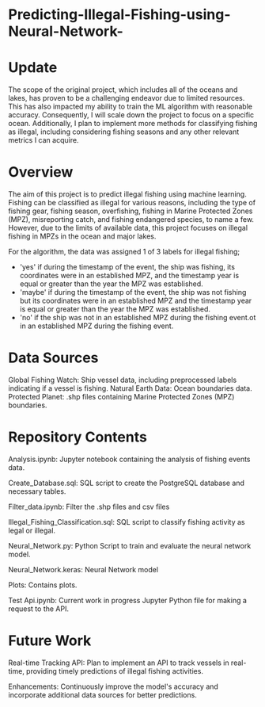 # Predicting-Illegal-Fishing-using-Neural-Network-

# Update
The scope of the original project, which includes all of the oceans and lakes, has proven to be a challenging endeavor due to limited resources. This has also impacted my ability to train the ML algorithm with reasonable accuracy. Consequently, I will scale down the project to focus on a specific ocean. Additionally, I plan to implement more methods for classifying fishing as illegal, including considering fishing seasons and any other relevant metrics I can acquire.

# Overview
The aim of this project is to predict illegal fishing using machine learning. Fishing can be classified as illegal for various reasons, including the type of fishing gear, fishing season, overfishing, fishing in Marine Protected Zones (MPZ), misreporting catch, and fishing endangered species, to name a few. However, due to the limits of available data, this project focuses on illegal fishing in MPZs in the ocean and major lakes. 

For the algorithm, the data was assigned 1 of 3 labels for illegal fishing; 

- 'yes' if during the timestamp of the event, the ship was fishing, its coordinates were in an established MPZ, and the timestamp year is equal or greater than the year the MPZ was established.
- 'maybe' if during the timestamp of the event, the ship was not fishing but its coordinates were in an established MPZ and the timestamp year is equal or greater than the year the MPZ was established.
- 'no' if the ship was not in an established MPZ during the fishing event.ot in an established MPZ during the fishing event. 

# Data Sources
Global Fishing Watch: Ship vessel data, including preprocessed labels indicating if a vessel is fishing.
Natural Earth Data: Ocean boundaries data.
Protected Planet: .shp files containing Marine Protected Zones (MPZ) boundaries.

# Repository Contents

Analysis.ipynb: Jupyter notebook containing the analysis of fishing events data.

Create_Database.sql: SQL script to create the PostgreSQL database and necessary tables.

Filter_data.ipynb: Filter the .shp files and csv files

Illegal_Fishing_Classification.sql: SQL script to classify fishing activity as legal or illegal.

Neural_Network.py: Python Script to train and evaluate the neural network model.

Neural_Network.keras: Neural Network model 

Plots: Contains plots.

Test Api.ipynb: Current work in progress Jupyter Python file for making a request to the API.



# Future Work
Real-time Tracking API: Plan to implement an API to track vessels in real-time, providing timely predictions of illegal fishing activities.

Enhancements: Continuously improve the model's accuracy and incorporate additional data sources for better predictions.
